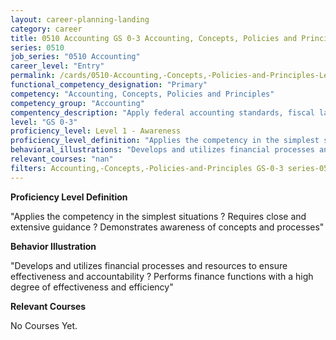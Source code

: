 ```yaml
---
layout: career-planning-landing
category: career
title: 0510 Accounting GS 0-3 Accounting, Concepts, Policies and Principles
series: 0510
job_series: "0510 Accounting"
career_level: "Entry"
permalink: /cards/0510-Accounting,-Concepts,-Policies-and-Principles-Level-1---Awareness/
functional_competency_designation: "Primary"
competency: "Accounting, Concepts, Policies and Principles"
competency_group: "Accounting"
compentency_description: "Apply federal accounting standards, fiscal law, policies, regulations, principles, standards, internal controls and procedures to financial management activities."
level: "GS 0-3"
proficiency_level: Level 1 - Awareness
proficiency_level_definition: "Applies the competency in the simplest situations ? Requires close and extensive guidance ? Demonstrates awareness of concepts and processes"
behavioral_illustrations: "Develops and utilizes financial processes and resources to ensure effectiveness and accountability ? Performs finance functions with a high degree of effectiveness and efficiency"
relevant_courses: "nan"
filters: Accounting,-Concepts,-Policies-and-Principles GS-0-3 series-0510
---
```


<p><b>Proficiency Level Definition</b></p>
<p>"Applies the competency in the simplest situations ? Requires close and extensive guidance ? Demonstrates awareness of concepts and processes"</p>
<p><b>Behavior Illustration</b></p>
<p>"Develops and utilizes financial processes and resources to ensure effectiveness and accountability ? Performs finance functions with a high degree of effectiveness and efficiency"</p>
<p><b>Relevant Courses</b></p>
<div class="cfo-courses-outer"><div class="cfo-courses-inner">No Courses Yet.</div></div>
